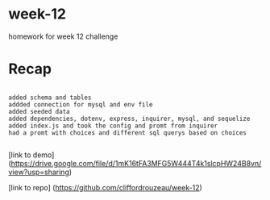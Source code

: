 # week-12

homework for week 12 challenge

# Recap

```

added schema and tables
addded connection for mysql and env file
added seeded data
added dependencies, dotenv, express, inquirer, mysql, and sequelize
added index.js and took the config and promt from inquirer
had a promt with choices and different sql querys based on choices


```


[link to demo] (https://drive.google.com/file/d/1mK16tFA3MFG5W444T4k1slcpHW24B8vn/view?usp=sharing)

[link to repo] (https://github.com/cliffordrouzeau/week-12)
